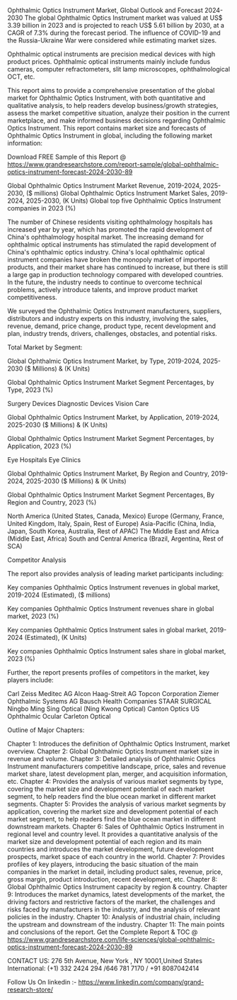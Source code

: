 Ophthalmic Optics Instrument Market, Global Outlook and Forecast 2024-2030
The global Ophthalmic Optics Instrument market was valued at US$ 3.39 billion in 2023 and is projected to reach US$ 5.61 billion by 2030, at a CAGR of 7.3% during the forecast period. The influence of COVID-19 and the Russia-Ukraine War were considered while estimating market sizes.

Ophthalmic optical instruments are precision medical devices with high product prices. Ophthalmic optical instruments mainly include fundus cameras, computer refractometers, slit lamp microscopes, ophthalmological OCT, etc.

This report aims to provide a comprehensive presentation of the global market for Ophthalmic Optics Instrument, with both quantitative and qualitative analysis, to help readers develop business/growth strategies, assess the market competitive situation, analyze their position in the current marketplace, and make informed business decisions regarding Ophthalmic Optics Instrument. This report contains market size and forecasts of Ophthalmic Optics Instrument in global, including the following market information:

Download FREE Sample of this Report @ https://www.grandresearchstore.com/report-sample/global-ophthalmic-optics-instrument-forecast-2024-2030-89

Global Ophthalmic Optics Instrument Market Revenue, 2019-2024, 2025-2030, ($ millions)
Global Ophthalmic Optics Instrument Market Sales, 2019-2024, 2025-2030, (K Units)
Global top five Ophthalmic Optics Instrument companies in 2023 (%)

The number of Chinese residents visiting ophthalmology hospitals has increased year by year, which has promoted the rapid development of China's ophthalmology hospital market. The increasing demand for ophthalmic optical instruments has stimulated the rapid development of China's ophthalmic optics industry. China's local ophthalmic optical instrument companies have broken the monopoly market of imported products, and their market share has continued to increase, but there is still a large gap in production technology compared with developed countries. In the future, the industry needs to continue to overcome technical problems, actively introduce talents, and improve product market competitiveness.

We surveyed the Ophthalmic Optics Instrument manufacturers, suppliers, distributors and industry experts on this industry, involving the sales, revenue, demand, price change, product type, recent development and plan, industry trends, drivers, challenges, obstacles, and potential risks.

Total Market by Segment:

Global Ophthalmic Optics Instrument Market, by Type, 2019-2024, 2025-2030 ($ Millions) & (K Units)

Global Ophthalmic Optics Instrument Market Segment Percentages, by Type, 2023 (%)

Surgery Devices
Diagnostic Devices
Vision Care

Global Ophthalmic Optics Instrument Market, by Application, 2019-2024, 2025-2030 ($ Millions) & (K Units)

Global Ophthalmic Optics Instrument Market Segment Percentages, by Application, 2023 (%)

Eye Hospitals
Eye Clinics

Global Ophthalmic Optics Instrument Market, By Region and Country, 2019-2024, 2025-2030 ($ Millions) & (K Units)

Global Ophthalmic Optics Instrument Market Segment Percentages, By Region and Country, 2023 (%)

North America (United States, Canada, Mexico)
Europe (Germany, France, United Kingdom, Italy, Spain, Rest of Europe)
Asia-Pacific (China, India, Japan, South Korea, Australia, Rest of APAC)
The Middle East and Africa (Middle East, Africa)
South and Central America (Brazil, Argentina, Rest of SCA)

Competitor Analysis

The report also provides analysis of leading market participants including:

Key companies Ophthalmic Optics Instrument revenues in global market, 2019-2024 (Estimated), ($ millions)

Key companies Ophthalmic Optics Instrument revenues share in global market, 2023 (%)

Key companies Ophthalmic Optics Instrument sales in global market, 2019-2024 (Estimated), (K Units)

Key companies Ophthalmic Optics Instrument sales share in global market, 2023 (%)

Further, the report presents profiles of competitors in the market, key players include:

Carl Zeiss Meditec AG
Alcon
Haag-Streit AG
Topcon Corporation
Ziemer Ophthalmic Systems AG
Bausch Health Companies
STAAR SURGICAL
Ningbo Ming Sing Optical (Ning Kwong Optical)
Canton Optics
US Ophthalmic
Ocular
Carleton Optical

Outline of Major Chapters:

Chapter 1: Introduces the definition of Ophthalmic Optics Instrument, market overview.
Chapter 2: Global Ophthalmic Optics Instrument market size in revenue and volume.
Chapter 3: Detailed analysis of Ophthalmic Optics Instrument manufacturers competitive landscape, price, sales and revenue market share, latest development plan, merger, and acquisition information, etc.
Chapter 4: Provides the analysis of various market segments by type, covering the market size and development potential of each market segment, to help readers find the blue ocean market in different market segments.
Chapter 5: Provides the analysis of various market segments by application, covering the market size and development potential of each market segment, to help readers find the blue ocean market in different downstream markets.
Chapter 6: Sales of Ophthalmic Optics Instrument in regional level and country level. It provides a quantitative analysis of the market size and development potential of each region and its main countries and introduces the market development, future development prospects, market space of each country in the world.
Chapter 7: Provides profiles of key players, introducing the basic situation of the main companies in the market in detail, including product sales, revenue, price, gross margin, product introduction, recent development, etc.
Chapter 8: Global Ophthalmic Optics Instrument capacity by region & country.
Chapter 9: Introduces the market dynamics, latest developments of the market, the driving factors and restrictive factors of the market, the challenges and risks faced by manufacturers in the industry, and the analysis of relevant policies in the industry.
Chapter 10: Analysis of industrial chain, including the upstream and downstream of the industry.
Chapter 11: The main points and conclusions of the report.
Get the Complete Report & TOC @ https://www.grandresearchstore.com/life-sciences/global-ophthalmic-optics-instrument-forecast-2024-2030-89

CONTACT US:
276 5th Avenue, New York , NY 10001,United States
International: (+1) 332 2424 294 /646 781 7170 / +91 8087042414

Follow Us On linkedin :- https://www.linkedin.com/company/grand-research-store/
